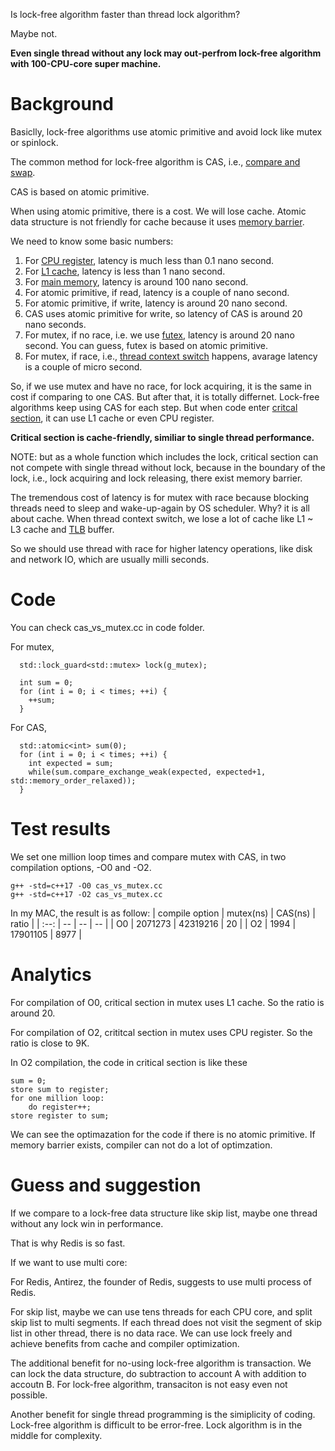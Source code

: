 Is lock-free algorithm faster than thread lock algorithm? 

Maybe not.

**Even single thread without any lock may out-perfrom lock-free algorithm with 100-CPU-core super machine.**

# Background

Basiclly, lock-free algorithms use atomic primitive and avoid lock like mutex or spinlock.

The common method for lock-free algorithm is CAS, i.e., [compare and swap](https://en.wikipedia.org/wiki/Compare-and-swap).

CAS is based on atomic primitive.

When using atomic primitive, there is a cost. We will lose cache. Atomic data structure is not friendly for cache because it uses [memory barrier](https://en.wikipedia.org/wiki/Memory_barrier).

We need to know some basic numbers:

1. For [CPU register](https://en.wikipedia.org/wiki/Processor_register), latency is much less than 0.1 nano second.
2. For [L1 cache](https://en.wikipedia.org/wiki/CPU_cache), latency is less than 1 nano second.
3. For [main memory](https://en.wikipedia.org/wiki/Computer_memory), latency is around 100 nano second.
4. For atomic primitive, if read, latency is a couple of nano second.
5. For atomic primitive, if write, latency is around 20 nano second.
6. CAS uses atomic primitive for write, so latency of CAS is around 20 nano seconds.
7. For mutex, if no race, i.e. we use [futex](https://en.wikipedia.org/wiki/Futex), latency is around 20 nano second. You can guess, futex is based on atomic primitive.
8. For mutex, if race, i.e., [thread context switch](https://en.wikipedia.org/wiki/Context_switch) happens, avarage latency is a couple of micro second.

So, if we use mutex and have no race, for lock acquiring, it is the same in cost if comparing to one CAS. But after that, it is totally differnet. Lock-free algorithms keep using CAS for each step. But when code enter [critcal section](https://en.wikipedia.org/wiki/Critical_section), it can use L1 cache or even CPU register.

**Critical section is cache-friendly, similiar to single thread performance.**

NOTE: but as a whole function which includes the lock, critical section can not compete with single thread without lock, because in the boundary of the lock, i.e., lock acquiring and lock releasing, there exist memory barrier.

The tremendous cost of latency is for mutex with race because blocking threads need to sleep and wake-up-again by OS scheduler. Why? it is all about cache. When thread context switch, we lose a lot of cache like L1 ~ L3 cache and [TLB](https://en.wikipedia.org/wiki/Translation_lookaside_buffer) buffer.

So we should use thread with race for higher latency operations, like disk and network IO, which are usually milli seconds.

# Code

You can check cas_vs_mutex.cc in code folder.

For mutex, 
```
  std::lock_guard<std::mutex> lock(g_mutex);

  int sum = 0;
  for (int i = 0; i < times; ++i) {
    ++sum;
  }
```

For CAS,
```
  std::atomic<int> sum(0);
  for (int i = 0; i < times; ++i) {
    int expected = sum;
    while(sum.compare_exchange_weak(expected, expected+1, std::memory_order_relaxed));
  }
```

# Test results

We set one million loop times and compare mutex with CAS, in two compilation options, -O0 and -O2.
```
g++ -std=c++17 -O0 cas_vs_mutex.cc
g++ -std=c++17 -O2 cas_vs_mutex.cc
```

In my MAC, the result is as follow:
| compile option | mutex(ns) | CAS(ns) | ratio | 
| :--: | -- | -- | -- |
| O0 | 2071273 | 42319216 | 20 |
| O2 | 1994 | 17901105 | 8977 |

# Analytics

For compilation of O0, critical section in mutex uses L1 cache. So the ratio is around 20.

For compilation of O2, crititcal section in mutex uses CPU register. So the ratio is close to 9K.

In O2 compilation, the code in critical section is like these

```
sum = 0;
store sum to register;
for one million loop:
    do register++;
store register to sum;
```

We can see the optimazation for the code if there is no atomic primitive. If memory barrier exists, compiler can not do a lot of optimzation.

# Guess and suggestion

If we compare to a lock-free data structure like skip list, maybe one thread without any lock win in performance.

That is why Redis is so fast.

If we want to use multi core:

For Redis, Antirez, the founder of Redis, suggests to use multi process of Redis.

For skip list, maybe we can use tens threads for each CPU core, and split skip list to multi segments. If each thread does not visit the segment of skip list in other thread, there is no data race. We can use lock freely and achieve benefits from cache and compiler optimization.

The additional benefit for no-using lock-free algorithm is transaction. We can lock the data structure, do subtraction to account A with addition to accoutn B. For lock-free algorithm, transaciton is not easy even not possible.   

Another benefit for single thread programming is the simiplicity of coding. Lock-free algorithm is difficult to be error-free. Lock algorithm is in the middle for complexity.



